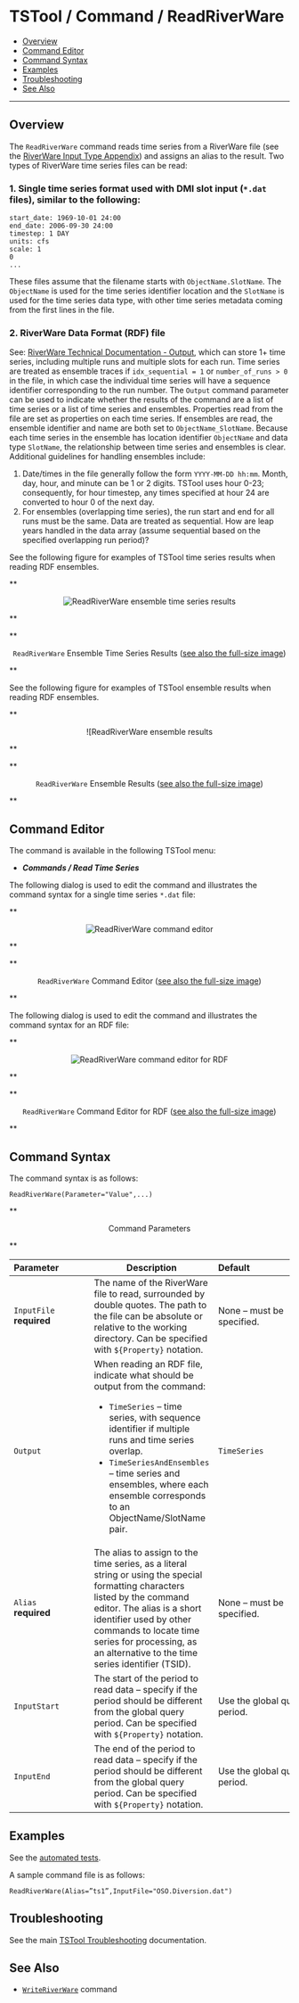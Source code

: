 # TSTool / Command / ReadRiverWare #

*   [Overview](#overview)
*   [Command Editor](#command-editor)
*   [Command Syntax](#command-syntax)
*   [Examples](#examples)
*   [Troubleshooting](#troubleshooting)
*   [See Also](#see-also)

-------------------------

## Overview ##

The `ReadRiverWare` command reads time series from a RiverWare file (see the
[RiverWare Input Type Appendix](../../datastore-ref/RiverWare/RiverWare.md)) and assigns an alias to the result.
Two types of RiverWare time series files can be read:

### 1. Single time series format used with DMI slot input (`*.dat` files), similar to the following: ###

```
start_date: 1969-10-01 24:00
end_date: 2006-09-30 24:00
timestep: 1 DAY
units: cfs
scale: 1
0
...
```
These files assume that the filename starts with `ObjectName.SlotName`.
The `ObjectName` is used for the time series identifier location and the
`SlotName` is used for the time series data type,
with other time series metadata coming from the first lines in the file.

### 2. RiverWare Data Format (RDF) file

See:  [RiverWare Technical Documentation - Output](https://www.riverware.org/PDF/RiverWare/documentation/73_pre-release/Slots.pdf),
which can store 1+ time series, including multiple runs and multiple slots for each run.
Time series are treated as ensemble traces if `idx_sequential = 1` or `number_of_runs > 0` in the file,
in which case the individual time series will have a sequence identifier corresponding to the run number.
The `Output` command parameter can be used to indicate whether the results of the
command are a list of time series or a list of time series and ensembles.
Properties read from the file are set as properties on each time series.
If ensembles are read, the ensemble identifier and name are both set to `ObjectName_SlotName`.
Because each time series in the ensemble has location identifier `ObjectName` and data type `SlotName`,
the relationship between time series and ensembles is clear.
Additional guidelines for handling ensembles include:

1.  Date/times in the file generally follow the form `YYYY-MM-DD hh:mm`.
    Month, day, hour, and minute can be 1 or 2 digits.
    TSTool uses hour 0-23; consequently, for hour timestep,
    any times specified at hour 24 are converted to hour 0 of the next day.
2.  For ensembles (overlapping time series),
    the run start and end for all runs must be the same.
    Data are treated as sequential.
    How are leap years handled in the data array (assume sequential based on the specified overlapping run period)?

See the following figure for examples of TSTool time series results when reading RDF ensembles.

**<p style="text-align: center;">
![ReadRiverWare ensemble time series results](ReadRiverWare_RDF_TimeSeries.png)
</p>**

**<p style="text-align: center;">
`ReadRiverWare` Ensemble Time Series Results (<a href="../ReadRiverWare_RDF_TimeSeries.png">see also the full-size image</a>)
</p>**

See the following figure for examples of TSTool ensemble results when reading RDF ensembles.

**<p style="text-align: center;">
![ReadRiverWare ensemble results
</p>**

**<p style="text-align: center;">
`ReadRiverWare` Ensemble Results (<a href="../ReadRiverWare_RDF_Ensembles.png">see also the full-size image</a>)
</p>**

## Command Editor ##

The command is available in the following TSTool menu:

*   ***Commands / Read Time Series***

The following dialog is used to edit the command and illustrates the command syntax for a single time series `*.dat` file:

**<p style="text-align: center;">
![ReadRiverWare command editor](ReadRiverWare.png)
</p>**

**<p style="text-align: center;">
`ReadRiverWare` Command Editor (<a href="../ReadRiverWare.png">see also the full-size image</a>)
</p>**

The following dialog is used to edit the command and illustrates the command syntax for an RDF file:

**<p style="text-align: center;">
![ReadRiverWare command editor for RDF](ReadRiverWare_RDF.png)
</p>**

**<p style="text-align: center;">
`ReadRiverWare` Command Editor for RDF (<a href="../ReadRiverWare_RDF.png">see also the full-size image</a>)
</p>**

## Command Syntax ##

The command syntax is as follows:

```text
ReadRiverWare(Parameter="Value",...)
```
**<p style="text-align: center;">
Command Parameters
</p>**

|**Parameter**&nbsp;&nbsp;&nbsp;&nbsp;&nbsp;&nbsp;&nbsp;&nbsp;&nbsp;&nbsp;&nbsp;|**Description**|**Default**&nbsp;&nbsp;&nbsp;&nbsp;&nbsp;&nbsp;&nbsp;&nbsp;&nbsp;&nbsp;&nbsp;&nbsp;&nbsp;&nbsp;&nbsp;&nbsp;&nbsp;&nbsp;&nbsp;&nbsp;&nbsp;&nbsp;&nbsp;&nbsp;&nbsp;&nbsp;&nbsp;|
|--------------|-----------------|-----------------|
|`InputFile`<br>**required**|The name of the RiverWare file to read, surrounded by double quotes.  The path to the file can be absolute or relative to the working directory.  Can be specified with `${Property}` notation.|None – must be specified.|
|`Output`|When reading an RDF file, indicate what should be output from the command:<ul><li>`TimeSeries` – time series, with sequence identifier if multiple runs and time series overlap.</li><li>`TimeSeriesAndEnsembles` – time series and ensembles, where each ensemble corresponds to an ObjectName/SlotName pair.</li></ul>|`TimeSeries`|
|`Alias`<br>**required**|The alias to assign to the time series, as a literal string or using the special formatting characters listed by the command editor.  The alias is a short identifier used by other commands to locate time series for processing, as an alternative to the time series identifier (TSID).|None – must be specified.|
|`InputStart`|The start of the period to read data – specify if the period should be different from the global query period.  Can be specified with `${Property}` notation.|Use the global query period.|
|`InputEnd`|The end of the period to read data – specify if the period should be different from the global query period.  Can be specified with `${Property}` notation.|Use the global query period.|

## Examples ##

See the [automated tests](https://github.com/OpenCDSS/cdss-app-tstool-test/tree/master/test/commands/ReadRiverWare).

A sample command file is as follows:

```text
ReadRiverWare(Alias=”ts1”,InputFile="OSO.Diversion.dat")
```

## Troubleshooting ##

See the main [TSTool Troubleshooting](../../troubleshooting/troubleshooting.md) documentation.

## See Also ##

*   [`WriteRiverWare`](../WriteRiverWare/WriteRiverWare.md) command
